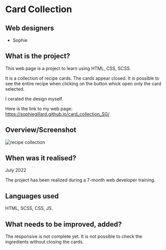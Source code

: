 # Card Collection

## Web designers

- Sophie

## What is the project?
This web page is a project to learn using HTML, CSS, SCSS. 

It is a collection of recipe cards. 
The cards appear closed. It is possible to see the entire recipe when clicking on the button whick open only the card selected. 

I cerated the design myself. 

Here is the link to my web page: https://sophiegillard.github.io/card_collection_SG/


## Overview/Screenshot
![recipe collection](/assests/recipe_collection)

## When was it realised?
July 2022

The project has been realized during a 7-month web developer training. 

## Languages used
HTML, SCSS, CSS, JS.

## What needs to be improved, added?
The responsive is not complete yet. 
It is not possible to check the ingredients without closing the cards. 
